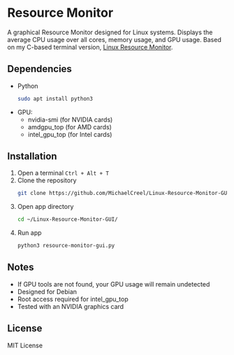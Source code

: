 # Resource Monitor

A graphical Resource Monitor designed for Linux systems. Displays the average CPU usage over all cores, memory usage, and GPU usage. Based on my C-based terminal version, [Linux Resource Monitor](https://github.com/MichaelCreel/Linux-Resource-Monitor).

## Dependencies

- Python
  ```bash
  sudo apt install python3
- GPU:
  - nvidia-smi (for NVIDIA cards)
  - amdgpu_top (for AMD cards)
  - intel_gpu_top (for Intel cards)

## Installation

1. Open a terminal `Ctrl + Alt + T`
2. Clone the repository
   ```bash
   git clone https://github.com/MichaelCreel/Linux-Resource-Monitor-GUI
4. Open app directory
   ```bash
   cd ~/Linux-Resource-Monitor-GUI/
5. Run app
   ```bash
   python3 resource-monitor-gui.py

## Notes

- If GPU tools are not found, your GPU usage will remain undetected
- Designed for Debian
- Root access required for intel_gpu_top
- Tested with an NVIDIA graphics card

## License
MIT License
